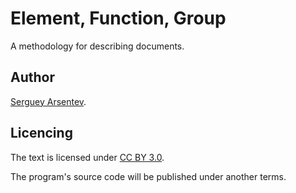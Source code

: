 # Element, Function, Group

A methodology for describing documents.

## Author

[Serguey Arsentev](http://github.com/einse).

## Licencing

The text is licensed under [CC BY 3.0](https://creativecommons.org/licenses/by/3.0/deed.ru).

The program's source code will be published under another terms.
